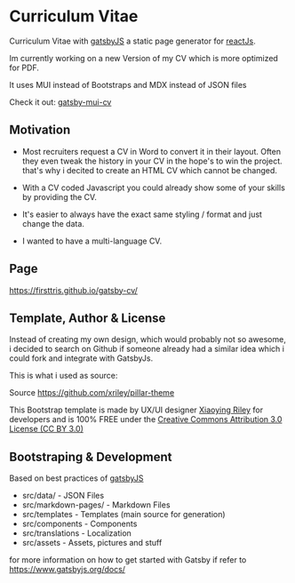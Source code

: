 # Curriculum Vitae

Curriculum Vitae with [gatsbyJS](https://www.gatsbyjs.org/) a static page generator for [reactJs](https://reactjs.org/).

Im currently working on a new Version of my CV which is more optimized for PDF.

It uses MUI instead of Bootstraps and MDX instead of JSON files

Check it out: [gatsby-mui-cv](https://github.com/firsttris/gatsby-mui-cv)

## Motivation

- Most recruiters request a CV in Word to convert it in their layout. Often they even tweak the history in your CV in the hope's to win the project. that's why i decited to create an HTML CV which cannot be changed.

- With a CV coded Javascript you could already show some of your skills by providing the CV.

- It's easier to always have the exact same styling / format and just change the data.

- I wanted to have a multi-language CV.

## Page

https://firsttris.github.io/gatsby-cv/

## Template, Author & License

Instead of creating my own design, which would probably not so awesome, i decided to search on Github if someone already had a similar idea which i could fork and integrate with GatsbyJs.

This is what i used as source:

Source https://github.com/xriley/pillar-theme

This Bootstrap template is made by UX/UI designer [Xiaoying Riley](https://twitter.com/3rdwave_themes) for developers and is 100% FREE under the [Creative Commons Attribution 3.0 License (CC BY 3.0)](http://creativecommons.org/licenses/by/3.0/)

## Bootstraping & Development

Based on best practices of [gatsbyJS](https://www.gatsbyjs.org/)

- src/data/ - JSON Files
- src/markdown-pages/ - Markdown Files
- src/templates - Templates (main source for generation)
- src/components - Components
- src/translations - Localization
- src/assets - Assets, pictures and stuff

for more information on how to get started with Gatsby if refer to https://www.gatsbyjs.org/docs/
